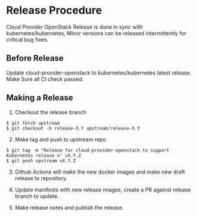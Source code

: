 # Release Procedure

Cloud Provider OpenStack Release is done in sync with kubernetes/kubernetes, Minor versions can be released intermittently for critical bug fixes.

## Before Release

Update cloud-provider-openstack to kubernetes/kubernetes latest release. Make Sure all CI check passed.

## Making a Release

1. Checkout the release branch

```
$ git fetch upstream
$ git checkout -b release-X.Y upstream/release-X.Y
```

2. Make tag and push to upstream repo.

```
$ git tag -m "Release for cloud-provider-openstack to support Kubernetes release x" vX.Y.Z
$ git push upstream vX.Y.Z
```

3. Github Actions will make the new docker images and make new draft release to repository.

4. Update manifests with new release images, create a PR against release branch to update.

5. Make release notes and publish the release.
